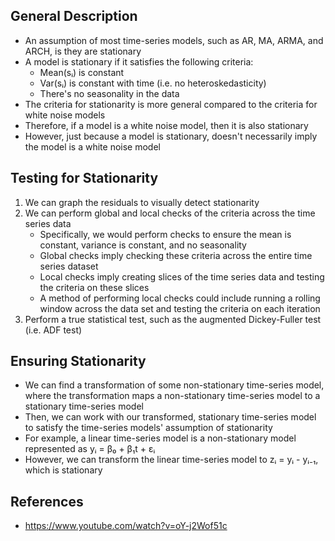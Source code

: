 ## General Description
- An assumption of most time-series models, such as AR, MA, ARMA, and ARCH, is they are stationary
- A model is stationary if it satisfies the following criteria:
	- Mean(sᵢ) is constant
	- Var(sᵢ) is constant with time (i.e. no heteroskedasticity)
	- There's no seasonality in the data
- The criteria for stationarity is more general compared to the criteria for white noise models
- Therefore, if a model is a white noise model, then it is also stationary
- However, just because a model is stationary, doesn't necessarily imply the model is a white noise model

## Testing for Stationarity
1. We can graph the residuals to visually detect stationarity
2. We can perform global and local checks of the criteria across the time series data
	- Specifically, we would perform checks to ensure the mean is constant, variance is constant, and no seasonality
	- Global checks imply checking these criteria across the entire time series dataset
	- Local checks imply creating slices of the time series data and testing the criteria on these slices
	- A method of performing local checks could include running a rolling window across the data set and testing the criteria on each iteration
3. Perform a true statistical test, such as the augmented Dickey-Fuller test (i.e. ADF test)

## Ensuring Stationarity
- We can find a transformation of some non-stationary time-series model, where the transformation maps a non-stationary time-series model to a stationary time-series model
- Then, we can work with our transformed, stationary time-series model to satisfy the time-series models' assumption of stationarity
- For example, a linear time-series model is a non-stationary model represented as yᵢ = β₀ + β₁t + εᵢ
- However, we can transform the linear time-series model to zᵢ = yᵢ - yᵢ₋₁, which is stationary

## References
- https://www.youtube.com/watch?v=oY-j2Wof51c
